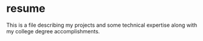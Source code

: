 # resume
This is a file describing my projects and some technical expertise along with my college degree accomplishments.